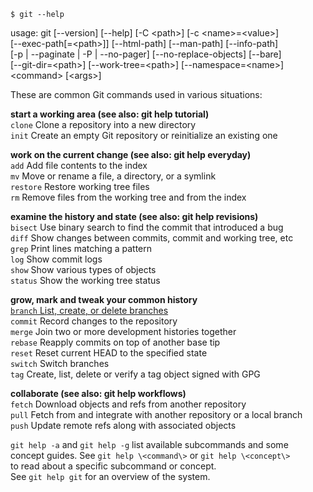 `$ git --help`

usage: git [--version] [--help] [-C \<path\>] [-c \<name\>=\<value\>] \
           [--exec-path[=\<path\>]] [--html-path] [--man-path] [--info-path] \
           [-p | --paginate | -P | --no-pager] [--no-replace-objects] [--bare] \
           [--git-dir=\<path\>] [--work-tree=\<path\>] [--namespace=\<name\>] \
           \<command\> [\<args\>]

These are common Git commands used in various situations:

**start a working area (see also: git help tutorial)** \
   `clone`     Clone a repository into a new directory \
   `init`      Create an empty Git repository or reinitialize an existing one

**work on the current change (see also: git help everyday)** \
   `add`       Add file contents to the index \
   `mv`        Move or rename a file, a directory, or a symlink \
   `restore`   Restore working tree files \
   `rm`        Remove files from the working tree and from the index

**examine the history and state (see also: git help revisions)** \
   `bisect`    Use binary search to find the commit that introduced a bug \
   `diff`      Show changes between commits, commit and working tree, etc \
   `grep`      Print lines matching a pattern \
   `log`       Show commit logs \
   `show`      Show various types of objects \
   `status`    Show the working tree status

**grow, mark and tweak your common history** \
   [`branch`    List, create, or delete branches](https://mirrors.edge.kernel.org/pub/software/scm/git/docs/user-manual.html#manipulating-branches) \
   `commit`    Record changes to the repository \
   `merge`     Join two or more development histories together \
   `rebase`    Reapply commits on top of another base tip \
   `reset`     Reset current HEAD to the specified state \
   `switch`    Switch branches \
   `tag`       Create, list, delete or verify a tag object signed with GPG

**collaborate (see also: git help workflows)** \
   `fetch`     Download objects and refs from another repository \
   `pull`      Fetch from and integrate with another repository or a local branch \
   `push`      Update remote refs along with associated objects

`git help -a` and `git help -g` list available subcommands and some \
concept guides. See `git help \<command\>` or `git help \<concept\>` \
to read about a specific subcommand or concept. \
See `git help git` for an overview of the system.